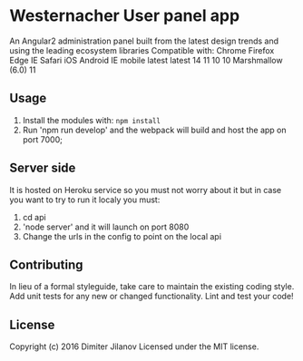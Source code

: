 # Westernacher User panel app

An Angular2 administration panel built from the latest design trends and using the leading ecosystem libraries
Compatible with:
Chrome  Firefox   Edge    IE     Safari    iOS     Android             IE mobile
latest  latest     14     11       10       10    Marshmallow (6.0)        11

## Usage
1. Install the modules with: `npm install`
2. Run 'npm run develop' and the webpack will build and host the app on port 7000;

## Server side
It is hosted on Heroku service so you must not worry about it but in case you want to try to run it localy you must:
1. cd api
2. 'node server' and it will launch on port 8080
3. Change the urls in the config to point on the local api

## Contributing
In lieu of a formal styleguide, take care to maintain the existing coding style.
Add unit tests for any new or changed functionality. Lint and test your code!

## License
Copyright (c) 2016 Dimiter Jilanov
Licensed under the MIT license.